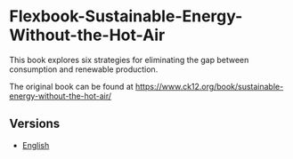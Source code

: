 # Flexbook-Sustainable-Energy-Without-the-Hot-Air

This book explores six strategies for eliminating the gap between consumption and renewable production.

The original book can be found at https://www.ck12.org/book/sustainable-energy-without-the-hot-air/

## Versions

* [English](https://liascript.github.io/course/?https://raw.githubusercontent.com/LiaBooks/Flexbook-Sustainable-Energy-Without-the-Hot-Air/main/English/README.md)
